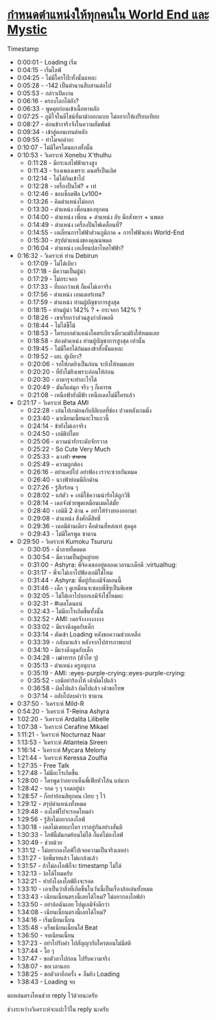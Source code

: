 # [กำหนดตำแหน่งให้ทุกคนใน World End และ Mystic](https://www.youtube.com/watch?v=xxs--buslo4)

Timestamp

- 0:00:01 - Loading เริ่ม
- 0:04:15 - เริ่มไลฟ์
- 0:04:25 - ไม่มีใครโป๊ะทั้งนั้นแหละ
- 0:05:28 - -142 เป็นตำนานสืบสานต่อไป
- 0:05:53 - กล่าวเปิดงาน
- 0:06:16 - ครองโลกได้ยัง?
- 0:06:33 - พูดคุยก่อนเข้าเนื้อหาหลัก
- 0:07:25 - ภูมิใจในดีไชน์ที่มาม้าออกแบบ ไม่อยากให้เปรียบเทียบ
- 0:08:27 - ค่อนข้างจริงจังในความสัมพันธ์
- 0:09:34 - เข้าสู่คอนเทนต์หลัก
- 0:09:55 - ทำไมจอดำอะ
- 0:10:07 - ไม่มีใครโดนแกงทั้งนั้น
- 0:10:53 - วิเคราะห์ Xonebu X'thulhu
  - 0:11:28 - มีกระแสไฟฟ้าแรงสูง
  - 0:11:43 - ร้องเพลงเพราะ ดนตรีเป็นเลิศ
  - 0:12:14 - ไม่ได้กินเข้าไป
  - 0:12:28 - เครื่องปั่นไฟ? + เท่
  - 0:12:46 - ชอบซ็อตฟิล Lv100+
  - 0:13:26 - คิดตำแหน่งไม่ออก
  - 0:13:30 - ตำแหน่ง เพื่อนของทุกคน
  - 0:14:00 - ตำแหน่ง เพื่อน + ตำแหน่ง ลับ มือสังหาร + นพดล
  - 0:14:49 - ตำแหน่ง เครื่องปั่นไฟเคลื่อนที่?
  - 0:14:55 - เอเลี่ยนการไฟฟ้าส่วนภูมิภาค + การไฟฟ้าแห่ง World-End
  - 0:15:30 - สรุปตำแหน่งของคุณนพดล
  - 0:16:04 - ตำแหน่ง เอเลี่ยนปลาไหลไฟฟ้า?
- 0:16:32 - วิเคราะห์ ท่าน Debirun
  - 0:17:09 - ไม่ได้เบียว
  - 0:17:18 - มีความเป็นผู้นำ
  - 0:17:29 - ไม่กระจอก
  - 0:17:33 - ที่บอกว่าแพ้ ก็แค่ไม่เอาจริง
  - 0:17:56 - ตำแหน่ง เอนเตอร์เทน?
  - 0:17:59 - ตำแหน่ง ท่านผู้บัญชาการสูงสุด
  - 0:18:15 - ท่านผู้นำ 142% ? + กระจอก 142% ?
  - 0:18:26 - เขาเรียกว่าส่วนสูงกำลังพอดี
  - 0:18:44 - ไม่ได้ขี้โม้
  - 0:18:53 - ใครบอกตำแหน่งโคตรเบียวเดี๋ยวแม่ยิงให้หมดเลย
  - 0:18:58 - ต้องตำแหน่ง ท่านผู้บัญชาการสูงสุด เท่านั้น
  - 0:19:45 - ไม่มีใครได้ก้มมองข้าทั้งนั้นแหละ
  - 0:19:52 - ผบ. ผู้เบียว?
  - 0:20:06 - รอให้กดยิงเป็นก่อน จะยิงให้หมดเลย
  - 0:20:20 - ที่ยังไม่ยิงเพราะอ่อนให้ก่อน
  - 0:20:30 - อาตารุจะทำอะไรได้
  - 0:20:49 - มันก็แค่มุก จริง ๆ ก็เคารพ
  - 0:21:08 - เหนือฟ้ายังมีฟ้า เหนือเดลไม่มีใครแล้ว
- 0:21:17 - วิเคราะห์ Beta AMI
  - 0:22:28 - เล่นโปเกม่อนกับลิลิเบลที่ช่อง ปวดหลังเกมมิ่ง
  - 0:23:40 - มาเนียนเนี้ยนอะไรแถวนี้
  - 0:24:14 - ข้ายังไม่เอาจริง
  - 0:24:50 - เอมิธิปไตย
  - 0:25:06 - ความน่ารักระดับจักรวาล
  - 0:25:22 - So Cute Very Much
  - 0:25:33 - *นางฟ้า ~~ซาตาน~~*
  - 0:25:49 - ความถูกต้อง
  - 0:26:16 - อย่าแคปไป อย่าฟ้อง เราจะซวยกันหมด
  - 0:26:40 - นางฟ้าย่อมมีอีกด้าน
  - 0:27:26 - รู้สึกร้อน ๆ
  - 0:28:02 - แก้ตัว + เอมิใช้ความน่ารักได้ถูกวิธี
  - 0:28:14 - เดลจังช่วยพูดเหมือนเมดได้มั้ย
  - 0:28:40 - เอมิมี 2 ด้าน + อย่าให้ร่างทองออกมา
  - 0:29:08 - ตำแหน่ง สิ่งศักดิ์สิทธิ์
  - 0:29:36 - เดลมีด้านเดียว คือด้านที่หล่อเท่ สุดคูล
  - 0:29:43 - ไม่มีใครพูด ซาตาน
- 0:29:50 - วิเคราะห์ Kumoku Tsururu
  - 0:30:05 - น้ำลายยืดดดด
  - 0:30:54 - มีความเป็นผู้หญ่ายย
  - 0:31:00 - Ashyra: พี่จ้องเธออยู่ตลอดเวลานะเด็กดี :virtualhug:
  - 0:31:17 - พี่จะไม่เอาไปฟ้องเอมิใช่ไหม
  - 0:31:44 - Ashyra: ​​พี่อยู่กับเอมิจังตอนนี้
  - 0:31:46 - เด็ก ๆ ดูเหมือนจะชอบพี่ซึรุเป็นพิเศษ
  - 0:32:05 - ไม่ได้เอาไปบอกเอมิจังใช่ไหมคะ
  - 0:32:31 - #เดลโดนแน่
  - 0:32:43 - ไม่มีอะไรเกิดขึ้นทั้งนั้น
  - 0:32:52 - AMI: เดลจังงงงงงงงง
  - 0:33:02 - มีแรงดึงดูดกับเด็ก
  - 0:33:14 - ตัดเข้า Loading หลังขอความช่วยเหลือ
  - 0:33:39 - กลับมาแล้ว หลังจากไปสารภาพบาป
  - 0:34:10 - มีแรงดึงดูดกับเด็ก
  - 0:34:28 - เฒ่าทารก (ตัวโต ๆ)
  - 0:35:13 - ตำแหน่ง ครูอนุบาล
  - 0:35:19 - AMI: :eyes-purple-crying::eyes-purple-crying:
  - 0:35:52 - เอมิอย่าร้องไห้ เค้าผิดไปแล้ว
  - 0:36:58 - ผิดไปแล้ว ผิดไปแล้ว เค้าขอโทษ
  - 0:37:14 - กลับไปลบคำว่า ซาตาน
- 0:37:50 - วิเคราะห์ Mild-R
- 0:54:20 - วิเคราะห์ T-Reina Ashyra
- 1:02:20 - วิเคราะห์ Ardalita Lilibelle
- 1:07:38 - วิเคราะห์ Cerafine Mikael
- 1:11:21 - วิเคราะห์ Nocturnaz Naar
- 1:13:53 - วิเคราะห์ Atlanteia Sireen
- 1:16:14 - วิเคราะห์ Mycara Melony
- 1:21:44 - วิเคราะห์ Keressa Zoulfia
- 1:27:35 - Free Talk
- 1:27:48 - ไม่มีอะไรเกิดขึ้น
- 1:28:00 - ใครพูดว่าอยากเห็นพี่เฟียหัวโล้น แย่มาก
- 1:28:42 - รอด ๆ ๆ รอดอยู่น่า
- 1:28:57 - ก็อย่าย้อนสิทุกคน เงียบ ๆ ไว้
- 1:29:12 - สรุปตำแหน่งทั้งหมด
- 1:29:48 - ลงไลฟ์ไปจะรอดไหมอ่า
- 1:29:56 - รู้สึกไม่อยากลงไลฟ์
- 1:30:18 - เดลไม่เคยเผาใคร เราอยู่กันอย่างสันติ
- 1:30:33 - ไลฟ์นี้มันกดย้อนไม่ได้ ก็แค่ไม่ลงไลฟ์
- 1:30:49 - ช่วยด้วย
- 1:31:12 - ไม่อยากลงไลฟ์ไปเจอความเป็นจริงเลยอ่า
- 1:31:27 - ง้อพี่มายแล้ว ไม่แกล้งแล้ว
- 1:31:57 - ถ้าไม่ลงไลฟ์ก็จะ timestamp ไม่ได้
- 1:32:13 - ง้อได้ไหมครับ
- 1:32:21 - ทำยังไงลงไลฟ์ถึงจะรอด
- 1:33:10 - เอาเป็นว่าสิ่งที่เกิดขึ้นในวันนี้เป็นเรื่องล้อเล่นทั้งหมด
- 1:33:43 - เนียนเนี้ยนตรงนี้เลยได้ไหม? ไม่อยากลงไลฟ์อ่า
- 1:33:50 - อย่าล้อฉันเลย ไปดูเอมิจังดีกว่า
- 1:34:08 - เนียนเนี้ยนตรงนี้เลยได้ไหม?
- 1:34:16 - เริ่มเนียนเนี้ยน
- 1:35:48 - แร็พเนียนเนี้ยนใส่ Beat
- 1:36:50 - จบเนียนเนี้ยน
- 1:37:23 - อย่าไปรับคำ ไปสัญญากับใครตอนไม่มีสติ
- 1:37:44 - งื้อ ๆ
- 1:37:47 - ขอตัวลาไปก่อน ไปรับความจริง
- 1:38:07 - ขอเวลานอก
- 1:38:25 - ขอตัวลาอีกครั้ง + ลืมยิง Loading
- 1:38:43 - Loading จบ

ตกหล่นตรงไหนช่วย reply ไว้ด้วยนะครับ

ช่วงระหว่างวิเคราะห์จะแปะไว้ใน reply นะครับ
